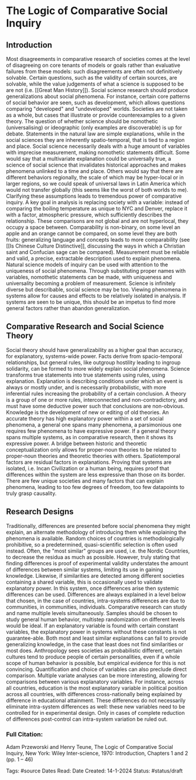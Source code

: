 # The Logic of Comparative Social Inquiry

## Introduction
Most disagreements in comparative research of societies comes at the level of disagreeing on core tenants of models or goals rather than evaluative failures from these models: such disagreements are often not definitively solvable. Certain questions, such as the validity of certain sources, are solvable, while the value judgements of what a science is supposed to be are not (i.e. [[Great Man History]]). Social science research should produce generalizations about social phenomena. For instance, certain core patterns of social behavior are seen, such as development, which allows questions comparing "developed" and "undeveloped" worlds. Societies are not taken as a whole, but cases that illustrate or provide counterexamples to a given theory. The question of whether science should be nomothetic (universalising) or ideographic (only examples are discoverable) is up for debate. Statements in the natural law are simple explanations, while in the social sciences they are inherently spatio-temporal, that is tied to a region and place. Social science necessarily deals with a huge amount of variables with imprecise measurement, making nomothetic statements difficult. Some would say that a multivariate explanation could be universally true, a science of social science that invalidates historical approaches and makes phenomena unlinked to a time and place. Others would say that there are different behaviors regionally, the scale of which may be hyper-local or in larger regions, so we could speak of universal laws in Latin America which would not transfer globally (this seems like the worst of both worlds to me). Clarifying these assumptions leads to tremendous power of comparative inquiry. 
A key goal in analysis is replacing society with a variable: instead of comparing the boiling temperature as unique to NYC and Denver, replace it with a factor, atmospheric pressure, which sufficiently describes the relationship. These comparisons are not global and are not hyperlocal, they occupy a space between. Comparability is non-binary, on some level an apple and an orange cannot be compared, on some level they are both fruits: generalizing language and concepts leads to more comparability (see [[Is Chinese Culture Distinctive]], discussing the ways in which a Christian saint and Confucian sage can be compared). Measurement must be reliable and valid, a precise, extractable description used to explain phenomena. 
Natural science models of inquiry can be used with attention to the uniqueness of social phenomena. Through substituting proper names with variables, nomothetic statements can be made, with uniqueness and universality becoming a problem of measurement. Science is infinitely diverse but describable, social science may be too. Viewing phenomena in systems allow for causes and effects to be relatively isolated in analysis. If systems are seen to be unique, this should be an impetus to find more general factors rather than abandon generalization. 

## Comparative Research and Social Science Theory
Social theory should have generalizability as a higher goal than accuracy, for explanatory, systems-wide power. Facts derive from spacio-temporal relationships, but general rules, like outgroup hostility leading to ingroup solidarity, can be formed to more widely explain social phenomena. Science transforms true statements into true statements using rules, using explanation. Explanation is describing conditions under which an event is always or mostly under, and is necessarily probabilistic, with more inferential rules increasing the probability of a certain conclusion. A theory is a group of one or more rules, interconnected and non-contradictory, and must have some deductive power such that conclusions are non-obvious. Knowledge is the development of new or editing of old theories. An accurate theory has high explanatory power within a set of social phenomena, a general one spans many phenomena, a parsimonious one requires few phenomena to have expressive power. If a general theory spans multiple systems, as in comparative research, then it shows its expressive power.
A bridge between historic and theoretic conceptualization only allows for proper-noun theories to be related to proper-noun theories and theoretic theories with others. Spatiotemporal factors are residual factors in explanations. Proving that systems are isolated, i.e. Incan Civilization or a human being, requires proof that differences within the system are less expressive than those on its border. There are few unique societies and many factors that can explain phenomena, leading to too few degrees of freedom, too few datapoints to truly grasp causality.

## Research Designs
Traditionally, differences are presented before social phenomena they might explain, an alternate methodology of introducing them while explaining the phenomena is available. Random choices of countries is methodologically prohibitive, so a predetermined, quasi-scientific selection is often used instead. Often, the "most similar" groups are used, i.e. the Nordic Countries, to decrease the residua as much as possible. However, truly stating that finding differences is proof of experimental validity understates the amount of differences between similar systems, limiting its use in gaining knowledge. Likewise, if similarities are detected among different societies containing a shared variable, this is occasionally used to validate explanatory power. In this system, once differences arise then systemic differences can be used. Differences are always explained in a level below that chosen, in the case of countries, intra-systems differences are due to communities, in communities, individuals. Comparative research can study and name multiple levels simultaneously. Samples should be chosen to study general human behavior, multistep randomization on different levels would be ideal. If an explanatory variable is found with certain constant variables, the explanatory power in systems without these constants is not guarantee-able. Both most and least similar explanations can fail to provide generalizing knowledge, in the case that least does not find similarities or most does. Anthropology sees societies as probabilistic different, certain cultures tend to produce people of certain personalities, even if a whole scope of human behavior is possible, but empirical evidence for this is not convincing. Quantification and choice of variables can also preclude direct comparison.
Multiple variate analyses can be more interesting, allowing for comparisons between various explanatory variables. For instance, across all countries, education is the most explanatory variable in political position across all countries, with differences cross-nationally being explained by difference in educational attainment. These differences do not necessarily eliminate intra-system differences as well: these new variables need to be controlled for in experimental design. Only in cases of complete reduction of differences post-control can intra-system variation be ruled out.

### Full Citation:
Adam Przeworski and Henry Teune, The Logic of Comparative Social Inquiry, New York: Wiley Inter-science, 1970: Introduction, Chapters 1 and 2 (pp. 1 – 46)

Tags: #source
Dates Read:
Date Created: 14-1-2024
Status: #status/draft